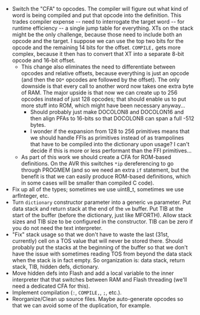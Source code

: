 * Switch the "CFA" to opcodes.  The compiler will figure out what kind of word is being compiled and put that opcode into the definition.  This trades compiler expense -- need to interrogate the target word -- for runtime efficiency -- a single jump table for everything.  XTs on the stack might be the only challenge, because those need to include both an opcode and the target.  I suppose we can use the top two bits for the opcode and the remaining 14 bits for the offset.  `COMPILE,` gets more complex, because it then has to convert that XT into a separate 8-bit opcode and 16-bit offset.
  * This change also eliminates the need to differentiate between opcodes and relative offsets, because everything is just an opcode (and then the `DO*` opcodes are followed by the offset).  The only downside is that every call to another word now takes one extra byte of RAM.  The major upside is that now we can create up to 256 opcodes instead of just 128 opcodes; that should enable us to put more stuff into ROM, which might have been necessary anyway...
    * Should probably just make DOCOLON8 and DOCOLON16 and then align PFAs to 16-bits so that DOCOLON8 can span a full -512 bytes.
    * I wonder if the expansion from 128 to 256 primitives means that we should handle FFIs as primitives instead of as trampolines that have to be compiled into the dictionary upon usage?  I can't decide if this is more or less performant than the FFI primitives...
  * As part of this work we should create a CFA for ROM-based definitions.  On the AVR this switches `*ip` dereferencing to go through PROGMEM (and so we need an extra `if` statement, but the benefit is that we can easily produce ROM-based definitions, which in some cases will be smaller than compiled C code).
* Fix up all of the types; sometimes we use uint8_t, sometimes we use arfInteger, etc.
* Turn `dictionary` constructor parameter into a generic `vm` parameter.  Put data stack and return stack at the end of the `vm` buffer.  Put TIB at the start of the buffer (before the dictionary, just like MFORTH).  Allow stack sizes and TIB size to be configured in the constructor.  TIB can be zero if you do not need the text interpreter.
* "Fix" stack usage so that we don't have to waste the last (31st, currently) cell on a TOS value that will never be stored there.  Should probably put the stacks at the beginning of the buffer so that we don't have the issue with sometimes reading TOS from beyond the data stack when the stack is in fact empty.  So organization is: data stack, return stack, TIB, hidden defs, dictionary.
* Move hidden defs into Flash and add a local variable to the inner interpreter that that switches between RAM and Flash threading (we'll need a dedicated CFA for this).
* Implement compilation (`:`, `COMPILE,`, `;`, etc.).
* Reorganize/Clean up source files.  Maybe auto-generate opcodes so that we can avoid some of the duplication, for example.
